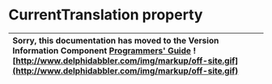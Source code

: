 <a href='Hidden comment: 
$Rev$
$Date$
'></a>

# CurrentTranslation property #

| Sorry, this documentation has moved to the Version Information Component **[Programmers' Guide](http://wiki.delphidabbler.com/index.php/Docs/TPJVersionInfoCurrentTranslation)** ![http://www.delphidabbler.com/img/markup/off-site.gif](http://www.delphidabbler.com/img/markup/off-site.gif) |
|:-----------------------------------------------------------------------------------------------------------------------------------------------------------------------------------------------------------------------------------------------------------------------------------------------|